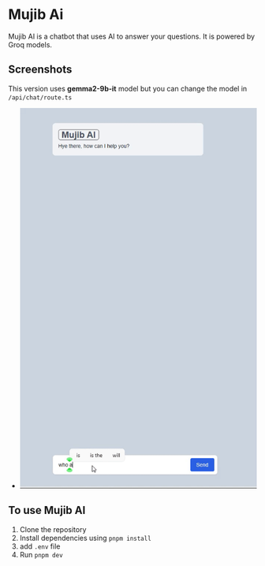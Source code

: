 # Mujib Ai

Mujib AI is a chatbot that uses AI to answer your questions. It is powered by Groq models.

## Screenshots

This version uses **gemma2-9b-it** model but you can change the model in `/api/chat/route.ts`

- ![screenshot](./public/mujibAi-demo.gif)

## To use Mujib AI

1. Clone the repository
2. Install dependencies using `pnpm install`
3. add `.env` file
4. Run `pnpm dev`
